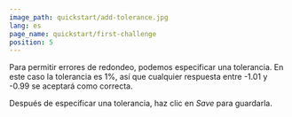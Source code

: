```yaml
---
image_path: quickstart/add-tolerance.jpg
lang: es
page_name: quickstart/first-challenge
position: 5
---
```


Para permitir errores de redondeo, podemos especificar una tolerancia. En este caso la tolerancia es 1%, así que cualquier respuesta entre -1.01 y -0.99 se aceptará como correcta.

Después de especificar una tolerancia, haz clic en *Save* para guardarla.
